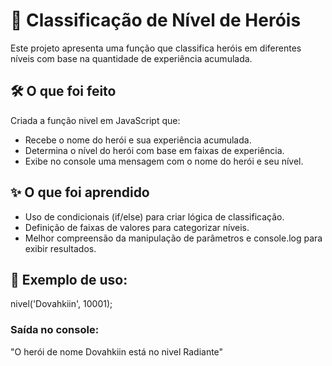 # 📘 Classificação de Nível de Heróis
Este projeto apresenta uma função que classifica heróis em diferentes níveis com base na quantidade de experiência acumulada.

## 🛠️ O que foi feito
Criada a função nivel em JavaScript que:
- Recebe o nome do herói e sua experiência acumulada.
- Determina o nível do herói com base em faixas de experiência.
- Exibe no console uma mensagem com o nome do herói e seu nível.
## ✨ O que foi aprendido
- Uso de condicionais (if/else) para criar lógica de classificação.
- Definição de faixas de valores para categorizar níveis.
- Melhor compreensão da manipulação de parâmetros e console.log para exibir resultados.
## 🧩 Exemplo de uso:
nivel('Dovahkiin', 10001);
### Saída no console:
"O herói de nome Dovahkiin está no nivel Radiante"
